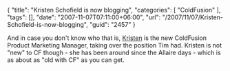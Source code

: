 {
	"title": "Kristen Schofield is now blogging",
	"categories": [
		"ColdFusion"
	],
	"tags": [],
	"date": "2007-11-07T07:11:00+06:00",
	"url": "/2007/11/07/Kristen-Schofield-is-now-blogging",
	"guid": "2457"
}

And in case you don't know who that is, <a href="http://www.webbschofield.com/">Kristen</a> is the new ColdFusion Product Marketing Manager, taking over the position Tim had. Kristen is not "new" to CF though - she has been around since the Allaire days - which is as about as "old with CF" as you can get.
